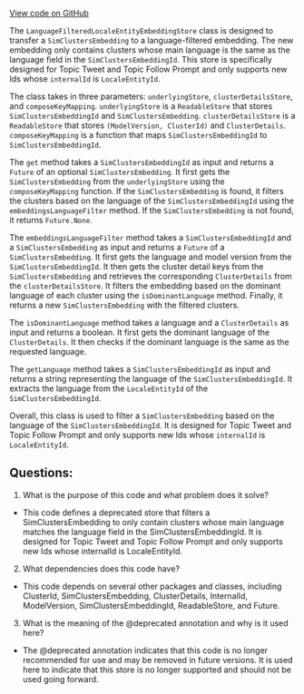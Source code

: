[View code on GitHub](https://github.com/misbahsy/the-algorithm/src/scala/com/twitter/simclusters_v2/stores/LanguageFilteredLocaleEntityEmbeddingStore.scala)

The `LanguageFilteredLocaleEntityEmbeddingStore` class is designed to transfer a `SimClustersEmbedding` to a language-filtered embedding. The new embedding only contains clusters whose main language is the same as the language field in the `SimClustersEmbeddingId`. This store is specifically designed for Topic Tweet and Topic Follow Prompt and only supports new Ids whose `internalId` is `LocaleEntityId`.

The class takes in three parameters: `underlyingStore`, `clusterDetailsStore`, and `composeKeyMapping`. `underlyingStore` is a `ReadableStore` that stores `SimClustersEmbeddingId` and `SimClustersEmbedding`. `clusterDetailsStore` is a `ReadableStore` that stores `(ModelVersion, ClusterId)` and `ClusterDetails`. `composeKeyMapping` is a function that maps `SimClustersEmbeddingId` to `SimClustersEmbeddingId`.

The `get` method takes a `SimClustersEmbeddingId` as input and returns a `Future` of an optional `SimClustersEmbedding`. It first gets the `SimClustersEmbedding` from the `underlyingStore` using the `composeKeyMapping` function. If the `SimClustersEmbedding` is found, it filters the clusters based on the language of the `SimClustersEmbeddingId` using the `embeddingsLanguageFilter` method. If the `SimClustersEmbedding` is not found, it returns `Future.None`.

The `embeddingsLanguageFilter` method takes a `SimClustersEmbeddingId` and a `SimClustersEmbedding` as input and returns a `Future` of a `SimClustersEmbedding`. It first gets the language and model version from the `SimClustersEmbeddingId`. It then gets the cluster detail keys from the `SimClustersEmbedding` and retrieves the corresponding `ClusterDetails` from the `clusterDetailsStore`. It filters the embedding based on the dominant language of each cluster using the `isDominantLanguage` method. Finally, it returns a new `SimClustersEmbedding` with the filtered clusters.

The `isDominantLanguage` method takes a language and a `ClusterDetails` as input and returns a boolean. It first gets the dominant language of the `ClusterDetails`. It then checks if the dominant language is the same as the requested language.

The `getLanguage` method takes a `SimClustersEmbeddingId` as input and returns a string representing the language of the `SimClustersEmbeddingId`. It extracts the language from the `LocaleEntityId` of the `SimClustersEmbeddingId`.

Overall, this class is used to filter a `SimClustersEmbedding` based on the language of the `SimClustersEmbeddingId`. It is designed for Topic Tweet and Topic Follow Prompt and only supports new Ids whose `internalId` is `LocaleEntityId`.
## Questions: 
 1. What is the purpose of this code and what problem does it solve?
- This code defines a deprecated store that filters a SimClustersEmbedding to only contain clusters whose main language matches the language field in the SimClustersEmbeddingId. It is designed for Topic Tweet and Topic Follow Prompt and only supports new Ids whose internalId is LocaleEntityId.

2. What dependencies does this code have?
- This code depends on several other packages and classes, including ClusterId, SimClustersEmbedding, ClusterDetails, InternalId, ModelVersion, SimClustersEmbeddingId, ReadableStore, and Future.

3. What is the meaning of the @deprecated annotation and why is it used here?
- The @deprecated annotation indicates that this code is no longer recommended for use and may be removed in future versions. It is used here to indicate that this store is no longer supported and should not be used going forward.